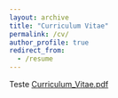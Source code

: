 ```yaml
---
layout: archive
title: "Curriculum Vitae"
permalink: /cv/
author_profile: true
redirect_from:
  - /resume
---
```


Teste 
[Curriculum_Vitae.pdf]( https://docs.google.com/viewer?url=${https://github.com/manfredinid/manfredinid.github.io/raw/master/files/Curriculum_Vitae.pdf})






